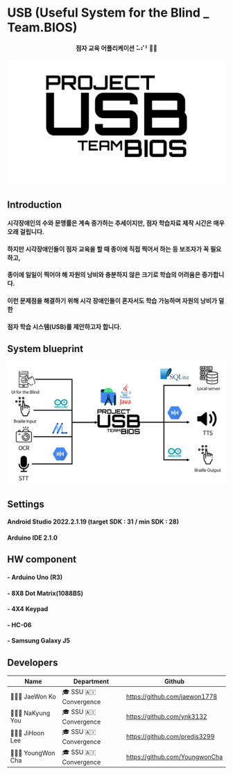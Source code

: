 # USB (Useful System for the Blind _ Team.BIOS)
#### <p align = "center">점자 교육 어플리케이션 ⠥⠎⠃🧑‍🦯
![USB_png](https://github.com/jaewon1778/USB/blob/main/USB%20%EC%BA%98%EB%A6%AC%EA%B7%B8%EB%9E%98%ED%94%BC.png) </p>

## Introduction
#### 시각장애인의 수와 문맹률은 계속 증가하는 추세이지만, 점자 학습자료 제작 시간은 매우 오래 걸립니다.
#### 하지만 시각장애인들이 점자 교육을 할 때 종이에 직접 찍어서 하는 등 보조자가 꼭 필요하고,
#### 종이에 일일이 찍어야 해 자원의 낭비와 충분하지 않은 크기로 학습의 어려움은 증가합니다.
#### 이런 문제점을 해결하기 위해 시각 장애인들이 혼자서도 학습 가능하며 자원의 낭비가 덜한
#### 점자 학습 시스템(USB)를 제안하고자 합니다.

## System blueprint
![USB_png](https://github.com/jaewon1778/USB/blob/main/%EC%84%A4%EA%B3%84%EB%8F%842.png)

## Settings
#### Android Studio 2022.2.1.19 (target SDK : 31 / min SDK : 28)
#### Arduino IDE 2.1.0

## HW component
#### - Arduino Uno (R3)
#### - 8X8 Dot Matrix(1088BS)
#### - 4X4 Keypad
#### - HC-06
#### - Samsung Galaxy J5

## Developers
| Name | Department | Github |
|-|-|-|
| 👨🏻‍💻 JaeWon Ko | 🎓 SSU 🇦🇮 Convergence | https://github.com/jaewon1778 |
| 👩🏻‍💻 NaKyung You | 🎓 SSU 🇦🇮 Convergence | https://github.com/ynk3132 |
| 👨🏻‍💻 JiHoon Lee | 🎓 SSU 🇦🇮 Convergence | https://github.com/predis3299 |
| 👩🏻‍💻 YoungWon Cha | 🎓 SSU 🇦🇮 Convergence | https://github.com/YoungwonCha |

